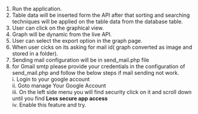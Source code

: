 1. Run the application.<br>
2. Table data will be inserted form the API after that sorting and searching techniques will be applied on the table data from the database table.<br>
3. User can click on the graphical view.<br>
4. Graph will be dynamic from the live API.<br>
5. User can select the export option in the graph page.<br>
6. When user cicks on its asking for mail id( graph converted as image and stored in a folder).<br>
7. Sending mail configuration will be in send_mail.php file <br>
8. for Gmail smtp please provide your credentials in the configuration of send_mail.php and follow the below steps if mail sending not work.<br>
  i. Login to your google account<br>
  ii. Goto manage Your Google Account<br>
  iii. On the left side menu you will find security click on it and scroll down until you find **Less secure app access**<br>
  iv. Enable this feature and try.<br>
  
